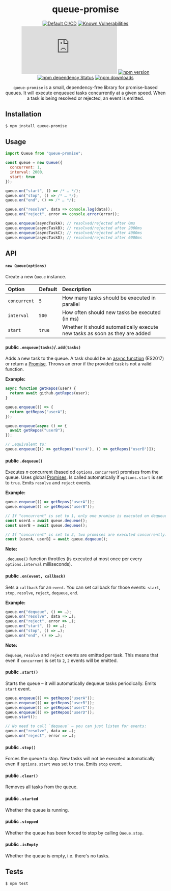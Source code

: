 <div align="center">
  <h1>queue-promise</h1>

[![Default CI/CD](https://github.com/Bartozzz/queue-promise/workflows/Default%20CI/CD/badge.svg)](https://github.com/Bartozzz/queue-promise/actions)
[![Known Vulnerabilities](https://snyk.io/test/github/Bartozzz/queue-promise/badge.svg?targetFile=package.json)](https://snyk.io/test/github/Bartozzz/queue-promise?targetFile=package.json)
[![npm package size](https://img.badgesize.io/Bartozzz/queue-promise/master/dist/index.js?compression=gzip)](https://www.npmjs.com/package/queue-promise)
[![npm version](https://img.shields.io/npm/v/queue-promise.svg)](https://www.npmjs.com/package/queue-promise)
[![npm dependency Status](https://david-dm.org/Bartozzz/queue-promise.svg)](https://www.npmjs.com/package/queue-promise)
[![npm downloads](https://img.shields.io/npm/dt/queue-promise.svg)](https://www.npmjs.com/package/queue-promise)
<br>

`queue-promise` is a small, dependency-free library for promise-based queues. It will execute enqueued tasks concurrently at a given speed. When a task is being resolved or rejected, an event is emitted.

</div>

## Installation

```bash
$ npm install queue-promise
```

## Usage

```javascript
import Queue from "queue-promise";

const queue = new Queue({
  concurrent: 1,
  interval: 2000,
  start: true
});

queue.on("start", () => /* … */);
queue.on("stop", () => /* … */);
queue.on("end", () => /* … */);

queue.on("resolve", data => console.log(data));
queue.on("reject", error => console.error(error));

queue.enqueue(asyncTaskA); // resolved/rejected after 0ms
queue.enqueue(asyncTaskB); // resolved/rejected after 2000ms
queue.enqueue(asyncTaskC); // resolved/rejected after 4000ms
queue.enqueue(asyncTaskD); // resolved/rejected after 6000ms
```

## API

#### `new Queue(options)`

Create a new `Queue` instance.

| Option       | Default | Description                                                                 |
| :----------- | :------ | :-------------------------------------------------------------------------- |
| `concurrent` | `5`     | How many tasks should be executed in parallel                               |
| `interval`   | `500`   | How often should new tasks be executed (in ms)                              |
| `start`      | `true`  | Whether it should automatically execute new tasks as soon as they are added |

#### **public** `.enqueue(tasks)`/`.add(tasks)`

Adds a new task to the queue. A task should be an [async function](https://developer.mozilla.org/en-US/docs/Web/JavaScript/Reference/Statements/async_function) (ES2017) or return a [Promise](https://developer.mozilla.org/en-US/docs/Web/JavaScript/Reference/Global_Objects/Promise). Throws an error if the provided `task` is not a valid function.

**Example:**

```javascript
async function getRepos(user) {
  return await github.getRepos(user);
}

queue.enqueue(() => {
  return getRepos("userA");
});

queue.enqueue(async () => {
  await getRepos("userB");
});

// …equivalent to:
queue.enqueue([() => getRepos("userA"), () => getRepos("userB")]);
```

#### **public** `.dequeue()`

Executes _n_ concurrent (based od `options.concurrent`) promises from the queue. Uses global [Promises](https://developer.mozilla.org/en-US/docs/Web/JavaScript/Reference/Global_Objects/Promise). Is called automatically if `options.start` is set to `true`. Emits `resolve` and `reject` events.

**Example:**

```javascript
queue.enqueue(() => getRepos("userA"));
queue.enqueue(() => getRepos("userB"));

// If "concurrent" is set to 1, only one promise is executed on dequeue:
const userA = await queue.dequeue();
const userB = await queue.dequeue();

// If "concurrent" is set to 2, two promises are executed concurrently:
const [userA, userB] = await queue.dequeue();
```

**Note:**

`.dequeue()` function throttles (is executed at most once per every `options.interval` milliseconds).

#### **public** `.on(event, callback)`

Sets a `callback` for an `event`. You can set callback for those events: `start`, `stop`, `resolve`, `reject`, `dequeue`, `end`.

**Example:**

```javascript
queue.on("dequeue", () => …);
queue.on("resolve", data => …);
queue.on("reject", error => …);
queue.on("start", () => …);
queue.on("stop", () => …);
queue.on("end", () => …);
```

**Note:**

`dequeue`, `resolve` and `reject` events are emitted per task. This means that even if `concurrent` is set to `2`, `2` events will be emitted.

#### **public** `.start()`

Starts the queue – it will automatically dequeue tasks periodically. Emits `start` event.

```javascript
queue.enqueue(() => getRepos("userA"));
queue.enqueue(() => getRepos("userB"));
queue.enqueue(() => getRepos("userC"));
queue.enqueue(() => getRepos("userD"));
queue.start();

// No need to call `dequeue` – you can just listen for events:
queue.on("resolve", data => …);
queue.on("reject", error => …);
```

#### **public** `.stop()`

Forces the queue to stop. New tasks will not be executed automatically even if `options.start` was set to `true`. Emits `stop` event.

#### **public** `.clear()`

Removes all tasks from the queue.

#### **public** `.started`

Whether the queue is running.

#### **public** `.stopped`

Whether the queue has been forced to stop by calling `Queue.stop`.

#### **public** `.isEmpty`

Whether the queue is empty, i.e. there's no tasks.

## Tests

```bash
$ npm test
```
